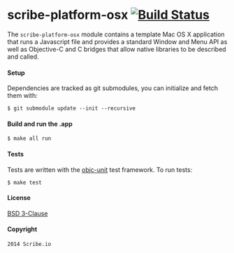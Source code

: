 scribe-platform-osx [![Build Status](https://travis-ci.org/scribe-src/scribe-platform-osx.svg)](https://travis-ci.org/scribe-src/scribe-platform-osx)
==
The `scribe-platform-osx` module contains a template Mac OS X application that runs a Javascript file and provides a standard Window and Menu API as well as Objective-C and C bridges that allow native libraries to be described and called.

#### Setup

Dependencies are tracked as git submodules, you can initialize and fetch them with:

    $ git submodule update --init --recursive

#### Build and run the .app

    $ make all run

#### Tests

Tests are written with the [objc-unit](https://github.com/scribe-src/objc-unit) test framework. To run tests:

    $ make test

#### License

[BSD 3-Clause](http://opensource.org/licenses/BSD-3-Clause)

#### Copyright

    2014 Scribe.io
